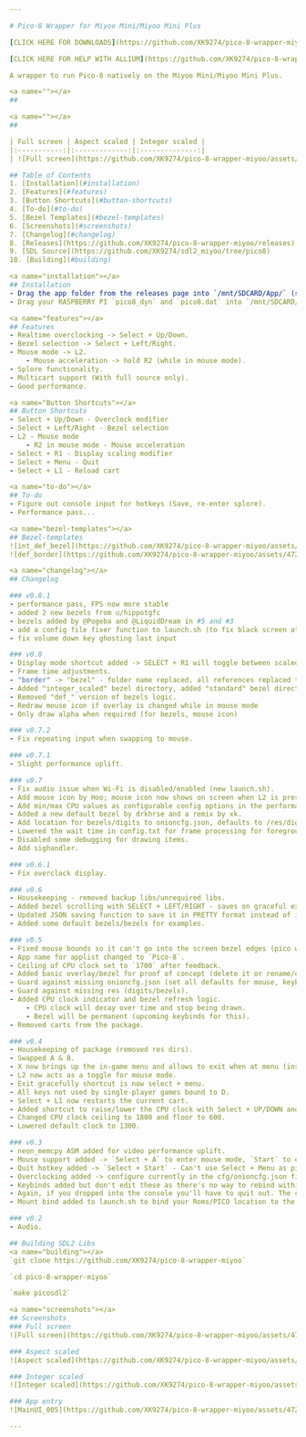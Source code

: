 ```yaml
---

# Pico-8 Wrapper for Miyoo Mini/Miyoo Mini Plus

[CLICK HERE FOR DOWNLOADS](https://github.com/XK9274/pico-8-wrapper-miyoo/releases)

[CLICK HERE FOR HELP WITH ALLIUM](https://github.com/XK9274/pico-8-wrapper-miyoo/issues/2)

A wrapper to run Pico-8 natively on the Miyoo Mini/Miyoo Mini Plus.

<a name=""></a>
##

<a name=""></a>
##

| Full screen | Aspect scaled | Integer scaled |
|:-----------:|:-------------:|:--------------:|
| ![Full screen](https://github.com/XK9274/pico-8-wrapper-miyoo/assets/47260768/32566649-9008-43e8-8cd5-9d2a587fe493) | ![Aspect scaled](https://github.com/XK9274/pico-8-wrapper-miyoo/assets/47260768/c3434d9e-0ed2-4716-8fc8-655c53390bd6) | ![Integer scaled](https://github.com/XK9274/pico-8-wrapper-miyoo/assets/47260768/b9679f53-7ff0-4a39-83ca-18aff5abd0b5) |

## Table of Contents
1. [Installation](#installation)
2. [Features](#features)
3. [Button Shortcuts](#button-shortcuts)
4. [To-do](#to-do)
5. [Bezel Templates](#bezel-templates)
6. [Screenshots](#screenshots)
7. [Changelog](#changelog)
8. [Releases](https://github.com/XK9274/pico-8-wrapper-miyoo/releases)
9. [SDL Source](https://github.com/XK9274/sdl2_miyoo/tree/pico8)
10. [Building](#building)

<a name="installation"></a>
## Installation
- Drag the app folder from the releases page into `/mnt/SDCARD/App/` (so it becomes `/mnt/SDCARD/App/pico`). Warning: If you use FTP and Filezilla, you must set your transfer type to binary or it will corrupt binaries on transfer.
- Drag your RASPBERRY PI `pico8_dyn` and `pico8.dat` into `/mnt/SDCARD/App/pico/bin`. You can purchase Pico-8 [here](https://www.lexaloffle.com/pico-8.php).

<a name="features"></a>
## Features
- Realtime overclocking -> Select + Up/Down.
- Bezel selection -> Select + Left/Right.
- Mouse mode -> L2.
    - Mouse acceleration -> hold R2 (while in mouse mode).
- Splore functionality.
- Multicart support (With full source only).
- Good performance.

<a name="Button Shortcuts"></a>
## Button Shortcuts
- Select + Up/Down - Overclock modifier
- Select + Left/Right - Bezel selection
- L2 - Mouse mode
    - R2 in mouse mode - Mouse acceleration
- Select + R1 - Display scaling modifier
- Select + Menu - Quit
- Select + L1 - Reload cart

<a name="to-do"></a>
## To-do
- Figure out console input for hotkeys (Save, re-enter splore).
- Performance pass...

<a name="bezel-templates"></a>
## Bezel-templates
![int_def_bezel](https://github.com/XK9274/pico-8-wrapper-miyoo/assets/47260768/fd6c1c7b-50bd-410d-8a8e-9cd2a92c9d4c)
![def_border](https://github.com/XK9274/pico-8-wrapper-miyoo/assets/47260768/69bd3a41-26de-4790-b531-1ae74da873f6)

<a name="changelog"></a>
## Changelog

### v0.8.1
- performance pass, FPS now more stable
- added 2 new bezels from u/hippotgfc
- bezels added by @Pogeba and @LiquidDream in #5 and #3
- add a config file fixer function to launch.sh (to fix black screen at launch)
- fix volume down key ghosting last input

### v0.8
- Display mode shortcut added -> SELECT + R1 will toggle between scaled, fullscreen, native output (384x384 from pico-8) (which also has its own bezel selection).
- Frame time adjustments.
- "border" -> "bezel" - folder name replaced, all references replaced to make it a more relatable name.
- Added "integer_scaled" bezel directory, added "standard" bezel directory.
- Removed "def_" version of bezels logic.
- Redraw mouse icon if overlay is changed while in mouse mode
- Only draw alpha when required (for bezels, mouse icon)

### v0.7.2
- Fix repeating input when swapping to mouse.

### v0.7.1
- Slight performance uplift.

### v0.7
- Fix audio issue when Wi-Fi is disabled/enabled (new launch.sh).
- Add mouse icon by Hoo; mouse icon now shows on screen when L2 is pressed.
- Add min/max CPU values as configurable config options in the performance object in onioncfg.json.
- Added a new default bezel by drkhrse and a remix by xk.
- Add location for bezels/digits to onioncfg.json, defaults to /res/digits and /res/bezels.
- Lowered the wait time in config.txt for frame processing for foreground/background.
- Disabled some debugging for drawing items.
- Add sighandler.

### v0.6.1
- Fix overclock display.

### v0.6
- Housekeeping - removed backup libs/unrequired libs.
- Added bezel scrolling with SELECT + LEFT/RIGHT - saves on graceful exit, reads on good load.
- Updated JSON saving function to save it in PRETTY format instead of inline for readability.
- Added some default bezels/bezels for examples.

### v0.5
- Fixed mouse bounds so it can't go into the screen bezel edges (pico window area = 240x240).
- App name for applist changed to `Pico-8`.
- Ceiling of CPU clock set to `1700` after feedback.
- Added basic overlay/bezel for proof of concept (delete it or rename/edit to whatever).
- Guard against missing onioncfg.json (set all defaults for mouse, keyboard, cpuclock).
- Guard against missing res (digits/bezels).
- Added CPU clock indicator and bezel refresh logic.
    - CPU clock will decay over time and stop being drawn.
    - Bezel will be permanent (upcoming keybinds for this).
- Removed carts from the package.

### v0.4
- Housekeeping of package (removed res dirs).
- Swapped A & B.
- X now brings up the in-game menu and allows to exit when at menu (instead of menu btn).
- L2 now acts as a toggle for mouse mode.
- Exit gracefully shortcut is now select + menu.
- All keys not used by single-player games bound to D.
- Select + L1 now restarts the current cart.
- Added shortcut to raise/lower the CPU clock with Select + UP/DOWN and option in onioncfg.json with max 100 increment size, default 25.
- Changed CPU clock ceiling to 1800 and floor to 600.
- Lowered default clock to 1300.

### v0.3
- neon_memcpy ASM added for video performance uplift.
- Mouse support added -> `Select + A` to enter mouse mode, `Start` to exit (config in cfg/onioncfg.json for scaling/acceleration/increment values etc).
- Quit hotkey added -> `Select + Start` - Can't use Select + Menu as pico seems to release the key occasionally and it locks up.
- Overclocking added -> configure currently in the cfg/onioncfg.json file - set to 1400 by default.
- Keybinds added but don't edit these as there's no way to rebind within pico8 currently (needs console support).
- Again, if you dropped into the console you'll have to quit out. The console ignores any input I send to it currently (apart from enter/return).
- Mount bind added to launch.sh to bind your Roms/PICO location to the carts directory.

### v0.2
- Audio.

## Building SDL2 Libs
<a name="building"></a>
`git clone https://github.com/XK9274/pico-8-wrapper-miyoo`

`cd pico-8-wrapper-miyoo`

`make picosdl2`

<a name="screenshots"></a>
## Screenshots
### Full screen
![Full screen](https://github.com/XK9274/pico-8-wrapper-miyoo/assets/47260768/32566649-9008-43e8-8cd5-9d2a587fe493)

### Aspect scaled
![Aspect scaled](https://github.com/XK9274/pico-8-wrapper-miyoo/assets/47260768/c3434d9e-0ed2-4716-8fc8-655c53390bd6)

### Integer scaled
![Integer scaled](https://github.com/XK9274/pico-8-wrapper-miyoo/assets/47260768/b9679f53-7ff0-4a39-83ca-18aff5abd0b5)

### App entry
![MainUI_005](https://github.com/XK9274/pico-8-wrapper-miyoo/assets/47260768/2aed0514-7981-4f53-b932-bf1c898a6c8c)

---
```

